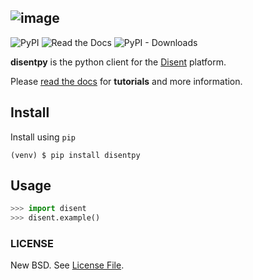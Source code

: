 ## ![image](https://snpricer.disent.com/static/media/logo.1e9b3fb6.svg)

![PyPI](https://img.shields.io/pypi/v/disentpy) ![Read the Docs](https://img.shields.io/readthedocs/disentpy) ![PyPI - Downloads](https://img.shields.io/pypi/dd/disentpy)

**disentpy** is the python client for the [Disent](http://www.disent.com) platform.

Please [read the docs](https://disentpy.readthedocs.io/en/latest/) for **tutorials** and more information.

## Install

Install using `pip`

```shell
(venv) $ pip install disentpy
```

## Usage

```python
>>> import disent
>>> disent.example()
```

### LICENSE

New BSD. See [License File](https://github.com/disentcorp/disentpy/blob/master/LICENSE.md).
